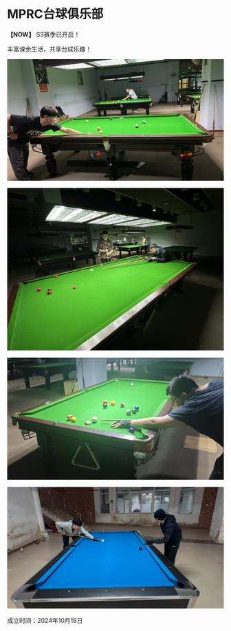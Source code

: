 # MPRC台球俱乐部

**【NOW】** S3赛季已开启！

丰富课余生活，共享台球乐趣！

![](./img/club_1.jpg)

![](./img/club_2.jpg)

![](./img/club_3.jpg)

![](./img/club_4.jpg)

成立时间：2024年10月16日